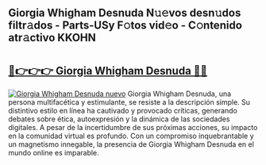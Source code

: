 ## Giorgia Whigham Desnuda N𝚞𝚎vos desn𝚞dos filtr𝚊dos - Parts-USy F𝚘tos vid𝚎o - C𝚘ntenido atr𝚊ctivo KKOHN

# <h2><a href="http://mbbahs.tromn.icu/?c=Giorgia+Whigham+Desnuda">🔗👉👉👉 Giorgia Whigham Desnuda 🔗🔗</a></h2>

[![Giorgia Whigham Desnuda nuevo](https://i.imgur.com/pEAQMta.gif)](http://mbbahs.tromn.icu/?c=Giorgia+Whigham+Desnuda)
Giorgia Whigham Desnuda, una persona multifacética y estimulante, se resiste a la descripción simple. Su distintivo estilo en línea ha cautivado y provocado críticas, generando debates sobre ética, autoexpresión y la dinámica de las sociedades digitales. A pesar de la incertidumbre de sus próximas acciones, su impacto en la comunidad virtual es profundo. Con un compromiso inquebrantable y un magnetismo innegable, la presencia de Giorgia Whigham Desnuda en el mundo online es imparable.
